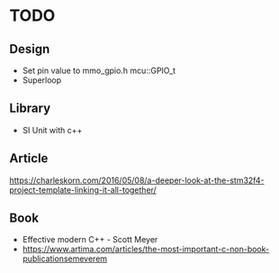 # TODO

## Design

- Set pin value to mmo_gpio.h mcu::GPIO_t
- Superloop

## Library

- SI Unit with c++

## Article

https://charleskorn.com/2016/05/08/a-deeper-look-at-the-stm32f4-project-template-linking-it-all-together/


## Book

- Effective modern C++ - Scott Meyer
- https://www.artima.com/articles/the-most-important-c-non-book-publicationsemeverem
